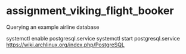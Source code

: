 # assignment_viking_flight_booker

Querying an example airline database

systemctl enable postgresql.service systemctl start postgresql.service
https://wiki.archlinux.org/index.php/PostgreSQL
